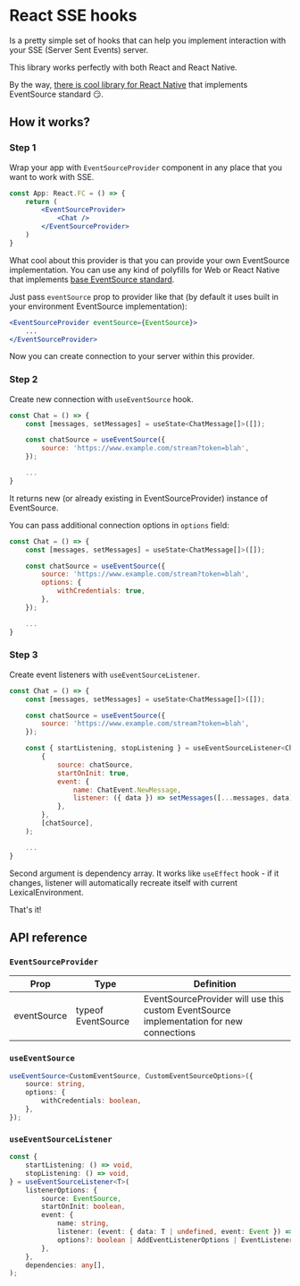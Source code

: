 # React SSE hooks
Is a pretty simple set of hooks that can help you implement interaction with your SSE (Server Sent Events) server.

This library works perfectly with both React and React Native.

By the way, [there is cool library for React Native](https://github.com/NepeinAV/rn-eventsource-reborn) that implements EventSource standard 😏.

## How it works?
### **Step 1**
Wrap your app with `EventSourceProvider` component in any place that you want to work with SSE.

```jsx
const App: React.FC = () => {
    return (
        <EventSourceProvider>
            <Chat />
        </EventSourceProvider>
    )
}
```

What cool about this provider is that you can provide your own EventSource implementation. You can use any kind of polyfills for Web or React Native that implements [base EventSource standard](https://developer.mozilla.org/en-US/docs/Web/API/EventSource).

Just pass `eventSource` prop to provider like that (by default it uses built in your environment EventSource implementation):

```jsx
<EventSourceProvider eventSource={EventSource}>
    ...
</EventSourceProvider>
```
Now you can create connection to your server within this provider.
### **Step 2**
Create new connection with `useEventSource` hook.

```jsx
const Chat = () => {
    const [messages, setMessages] = useState<ChatMessage[]>([]);

    const chatSource = useEventSource({
        source: 'https://www.example.com/stream?token=blah',
    });

    ...
}
```

It returns new (or already existing in EventSourceProvider) instance of EventSource.

You can pass additional connection options in `options` field:

```jsx
const Chat = () => {
    const [messages, setMessages] = useState<ChatMessage[]>([]);

    const chatSource = useEventSource({
        source: 'https://www.example.com/stream?token=blah',
        options: {
            withCredentials: true,
        },
    });

    ...
}
```

### **Step 3**
Create event listeners with `useEventSourceListener`.

```jsx
const Chat = () => {
    const [messages, setMessages] = useState<ChatMessage[]>([]);

    const chatSource = useEventSource({
        source: 'https://www.example.com/stream?token=blah',
    });

    const { startListening, stopListening } = useEventSourceListener<ChatMessage>(
        {
            source: chatSource,
            startOnInit: true,
            event: {
                name: ChatEvent.NewMessage,
                listener: ({ data }) => setMessages([...messages, data]),
            },
        },
        [chatSource],
    );

    ...
}
```

Second argument is dependency array. It works like `useEffect` hook - if it changes, listener will automatically recreate itself with current LexicalEnvironment.

That's it!

## API reference

### **`EventSourceProvider`**

| Prop | Type | Definition |
| ------------- | - | -------------|
| eventSource | typeof EventSource | EventSourceProvider will use this custom EventSource implementation for new connections |

### **`useEventSource`**

```ts
useEventSource<CustomEventSource, CustomEventSourceOptions>({
    source: string,
    options: {
        withCredentials: boolean,
    },
});
```

### **`useEventSourceListener`**

```ts
const {
    startListening: () => void,
    stopListening: () => void,
} = useEventSourceListener<T>(
    listenerOptions: {
        source: EventSource,
        startOnInit: boolean,
        event: {
            name: string,
            listener: (event: { data: T | undefined, event: Event }) => void,
            options?: boolean | AddEventListenerOptions | EventListenerOptions,
        },
    },
    dependencies: any[],
);
```